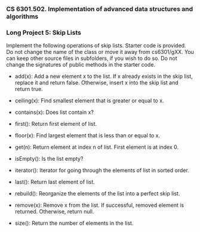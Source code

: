 
### CS 6301.502. Implementation of advanced data structures and algorithms

### Long Project 5: Skip Lists




Implement the following operations of skip lists.  Starter code is provided.
Do not change the name of the class or move it away from cs6301/gXX.
You can keep other source files in subfolders, if you wish to do so.
Do not change the signatures of public methods in the starter code.

* add(x): Add a new element x to the list. If x already exists in the
  skip list, replace it and return false.  Otherwise, insert x into the
  skip list and return true.

* ceiling(x): Find smallest element that is greater or equal to x.

* contains(x): Does list contain x?

* first(): Return first element of list.

* floor(x): Find largest element that is less than or equal to x.

* get(n): Return element at index n of list.  First element is at index 0.

* isEmpty(): Is the list empty?

* iterator(): Iterator for going through the elements of list in sorted order.

* last(): Return last element of list.

* rebuild(): Reorganize the elements of the list into a perfect skip list.

* remove(x): Remove x from the list. If successful, removed element is returned.
	     Otherwise, return null.
* size(): Return the number of elements in the list.
